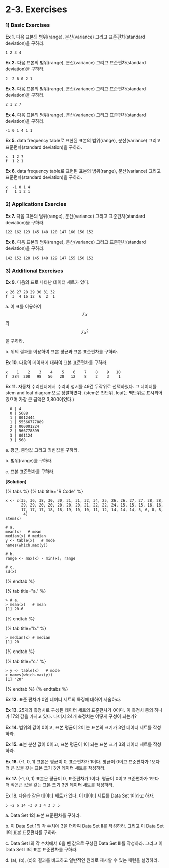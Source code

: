 # 2-3. Exercises

### 1\) Basic Exercises

**Ex 1.** 다음 표본의 범위\(range\), 분산\(variance\) 그리고 표준편차\(standard deviation\)을 구하라.

```text
1 2 3 4
```

**Ex 2.** 다음 표본의 범위\(range\), 분산\(variance\) 그리고 표준편차\(standard deviation\)을 구하라.

```text
2 -2 6 0 2 1
```

**Ex 3.** 다음 표본의 범위\(range\), 분산\(variance\) 그리고 표준편차\(standard deviation\)을 구하라.

```text
2 1 2 7
```

**Ex 4.** 다음 표본의 범위\(range\), 분산\(variance\) 그리고 표준편차\(standard deviation\)을 구하라.

```text
-1 0 1 4 1 1
```

**Ex 5.** data frequency table로 표현된 표본의 범위\(range\), 분산\(variance\) 그리고 표준편차\(standard deviation\)을 구하라.

```text
x  1 2 7
f  1 2 1
```

**Ex 6.** data frequency table로 표현된 표본의 범위\(range\), 분산\(variance\) 그리고 표준편차\(standard deviation\)을 구하라.

```text
x  -1 0 1 4
f   1 1 2 1
```



### 2\) Applications Exercies

**Ex 7.** 다음 표본의 범위\(range\), 분산\(variance\) 그리고 표준편차\(standard deviation\)을 구하라.

```text
122 162 123 145 148 120 147 160 150 152
```

**Ex 8.** 다음 표본의 범위\(range\), 분산\(variance\) 그리고 표준편차\(standard deviation\)을 구하라.

```text
142 152 128 145 148 129 147 155 150 152
```



### 3\) Additional Exercises

**Ex 9.** 다음의 표로 나타난 데이터 세트가 있다.

```text
x 26 27 28 29 30 31 32
f  3  4 16 12  6  2  1
```

a. 이 표를 이용하여 $$\Sigma x$$ 와 $$\Sigma x^2$$ 을 구하라.

b. 위의 결과를 이용하여 표본 평균과 표본 표준편차를 구하라. 



**Ex 10.** 다음의 데이터에 대하여 표본 표준편차를 구하라.

```text
x    1    2    3    4    5    6    7    8    9   10
f  284  208   98   56   28   12    8    2    3    1
```



**Ex 11.** 자동차 수리센터에서 수리비 청서를 49건 무작위로 선택하였다. 그 데이터를 stem and leaf diagram으로 정렬하였다. \(stem은 천단위, leaf는 백단위로 표시되어 있으며  가장 큰 금액은 3,800이었다.\)

```text
  0 | 4
  0 | 5688
  1 | 0012444
  1 | 55566777889
  2 | 000001224
  2 | 566778899
  3 | 001124
  3 | 568
```

a. 평균, 중앙값 그리고 최빈값을 구하라.

b. 범위\(range\)를 구하라.

c. 표본 표준편차를 구하라.

**\[Solution\]**

{% tabs %}
{% tab title="R Code" %}
```text
x <- c(35, 36, 38, 30, 30, 31, 31, 32, 34, 25, 26, 26, 27, 27, 28, 28, 
       29, 29, 20, 20, 20, 20, 20, 21, 22, 22, 24, 15, 15, 15, 16, 16,
       17, 17, 17, 18, 18, 19, 10, 10, 11, 12, 14, 14, 14, 5, 6, 8, 8,
        4)
stem(x)

# a.
mean(x)   # mean
median(x) # median
y <- table(x)   # mode
names(which.max(y))

# b.
range <- max(x) - min(x); range

# c.
sd(x)
```
{% endtab %}

{% tab title="a." %}
```text
> # a.
> mean(x)   # mean
[1] 20.6
```
{% endtab %}

{% tab title="b." %}
```text
> median(x) # median
[1] 20
```
{% endtab %}

{% tab title="c." %}
```text
> y <- table(x)   # mode
> names(which.max(y))
[1] "20"
```
{% endtab %}
{% endtabs %}

**Ex 12.** 표준 편차가 0인 데이터 세트의 특징에 대하여 서술하라.

**Ex 13.** 25개의 측정치로 구성된 데이터 세트의 표준편차가 0이다. 이 측정치 중의 하나가 17의 값을 가지고 있다. 나머지 24개 측정치는 어떻게 구성이 되는가?

**Ex 14.** 범위의 값이 0이고, 표본 평균이 2이 는 표본의 크기가 3인 데이터 세트를 작성하라.

**Ex 15.** 표본 분산 값이 0이고, 표본 평균이 1이 되는 표본 크기 3의 데이터 세트를 작성하라.

**Ex 16.** \(-1, 0, 1\) 표본은 평균이 0, 표준편차가 1이다. 평균이 0이고 표준편차가 1보다 더 큰 값을 갖는 표본 크기 3인 데이터 세트를 작성하라.

**Ex 17.** \(-1, 0, 1\) 표본은 평균이 0, 표준편차가 1이다. 평균이 0이고 표준편차가 1보다 더 작은큰 값을 갖는 표본 크기 3인 데이터 세트를 작성하라.

Ex 18. 다음과 같은 데이터 세트가 있다. 이 데이터 세트를 Data Set 1이라고 하자.

```text
5 -2 6 14 -3 0 1 4 3 3 5
```

a. Data Set 1의 표본 표준편차를 구하라.

b. 이 Data Set 1의 각 수치에 3을 더하여 Data Set II를 작성하라. 그리고 이 Data Set II의 표본 표준편차를 구하라.

c. Data Set I의 각 수치에서 6을 뺀 값으로 구성된 Data Set III를 작성하라. 그리고 이 Data Set III의 표본 표준편차를 구하라.

d. \(a\), \(b\), \(c\)의 결과를 비교하고 일반적인 원리로 제시할 수 있는 패턴을 설명하라. 





